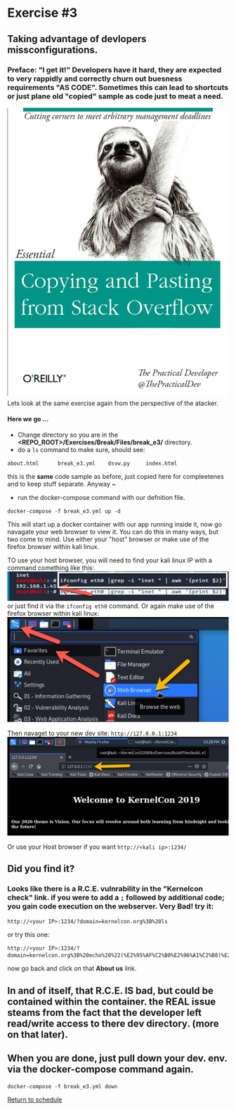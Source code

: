 # Exercise #3

## Taking advantage of devlopers missconfigurations.

### Preface: "I get it!" Developers have it hard, they are expected to very rappidly and correctly churn out buesness requirements "AS CODE". Sometimes this can lead to shortcuts or just plane old "copied" sample as code just to meat a need.
![Oreilly Funny](Files/images/oreilly_funny.jpg)
Lets look at the same exercise again from the perspective of the atacker.

#### Here we go ...

- Change directory so you are in the __<REPO_ROOT>/Exercises/Break/Files/break_e3/__ directory.
- do a ```ls``` command to make sure, should see:
```
about.html      break_e3.yml    dsvw.py     index.html
```
this is the __same__ code sample as before, just copied here for compleetenes and to keep stuff separate. Anyway ~
- run the docker-compose command with our defnition file.
```
docker-compose -f break_e3.yml up -d
```
This will start up a docker container with our app running inside it, now go navagate your web browser to view it.
You can do this in many ways, but two come to mind. Use either your "host" browser or make use of the firefox browser within kali linux.

TO use your host browser, you will need to find your kali linux IP with a command comething like this:
![ifconfig eth0](Files/images/kali_ifconfig.jpg)
or just find it via the ```ifconfig eth0``` command.
Or again make use of the firefox browser within kali linux:
![kali firefox](Files/images/kali_firefox.jpg)

Then navaget to your new dev site: ```http://127.0.0.1:1234```
![kali firefox](Files/images/kali_e2_site.jpg)

Or use your Host browser if you want ```http://<kali ip>:1234/```

## Did you find it?
### Looks like there is a R.C.E. vulnrability in the "Kernelcon check" link. if you were to add a ```;``` followed by additional code; you gain code execution on the webserver. Very Bad! try it:
```
http://<your IP>:1234/?domain=kernelcon.org%3B%20ls
```
or try this one:
```
http://<your IP>:1234/?domain=kernelcon.org%3B%20echo%20%22(%E2%95%AF%C2%B0%E2%96%A1%C2%B0)%E2%95%AF%EF%B8%B5%20%E2%94%BB%E2%94%81%E2%94%BB%22%20%3E%20app%2Fabout.html
```
now go back and click on that __About us__ link.

## In and of itself, that R.C.E. IS bad, but could be contained within the container. the REAL issue steams from the fact that the developer left read/write access to there dev directory. (more on that later).

## When you are done, just pull down your dev. env. via the __docker-compose__ command again.
```
docker-compose -f break_e3.yml down
```

[Return to schedule](../../Docs/SCHEDULE.md)